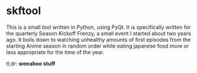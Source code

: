 skftool
=======
This is a small tool written in Python, using PyQt. It is specifically written
for the quarterly Season Kickoff Frenzy, a small event I started about two
years ago. It boils down to watching unhealthy amounts of first episodes from
the starting Anime season in random order while eating japanese food more or
less appropriate for the time of the year.

tl;dr: **weeaboo stuff**
